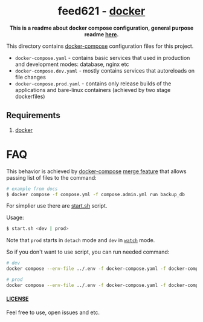 <div align="center">
  <h1>feed621 - <a href="https:://docker.com">docker</a></h1>
  <p>
    <strong>This is a readme about docker compose configuration, general purpose readme <a href="../../README.md">here</a>.</strong>
  </p>
</div>

This directory contains [docker-compose](https://docs.docker.com/compose) configuration files for this project.

- `docker-compose.yaml` - contains basic services that used in production and development modes: database, nginx etc
- `docker-compose.dev.yaml` - mostly contains services that autoreloads on file changes
- `docker-compose.prod.yaml` - contains only release builds of the applications and bare-linux containers (achieved by two stage dockerfiles)

## Requirements

1. [docker](https://docker.com)

# FAQ

This behavior is achieved by [docker-compose](https://docs.docker.com/compose) [merge feature](https://docs.docker.com/compose/multiple-compose-files/merge) that allows passing list of files to the command:

```bash
# example from docs
$ docker compose -f compose.yml -f compose.admin.yml run backup_db
```

For simplier use there are [start.sh](../scripts/start.sh) script.

Usage:

```bash
$ start.sh <dev | prod>
```

Note that `prod` starts in `detach` mode and `dev` in [`watch`](https://docs.docker.com/compose/file-watch) mode.

So if you don't want to use script, you can run needed command:

```bash
# dev
docker compose --env-file ../.env -f docker-compose.yaml -f docker-compose.dev.yaml up -w

# prod
docker compose --env-file ../.env -f docker-compose.yaml -f docker-compose.prod.yaml up -d
```

#### [LICENSE](./LICENSE)

Feel free to use, open issues and etc.
